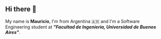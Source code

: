 ## Hi there 👋

My name is __Mauricio__, I'm from Argentina 🇦🇷 and I'm a Software Engineering student at ***"Facultad de Ingenieria, Universidad de Buenos Aires"***.
